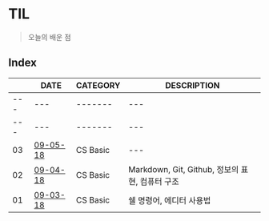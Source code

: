 # TIL
> 오늘의 배운 점

## Index

|  | DATE | CATEGORY | DESCRIPTION |
| --- | --- | ------- | --- |
| --- | --- | ------- | --- |
| --- | --- | ------- | --- |
| 03 | [09-05-18](week01-09-05-18.md) | CS Basic | --- |
| 02 | [09-04-18](week01-09-04-18.md) | CS Basic | Markdown, Git, Github, 정보의 표현, 컴퓨터 구조 |
| 01 | [09-03-18](week01-09-03-18.md) | CS Basic | 쉘 명령어, 에디터 사용법 |





  


    
